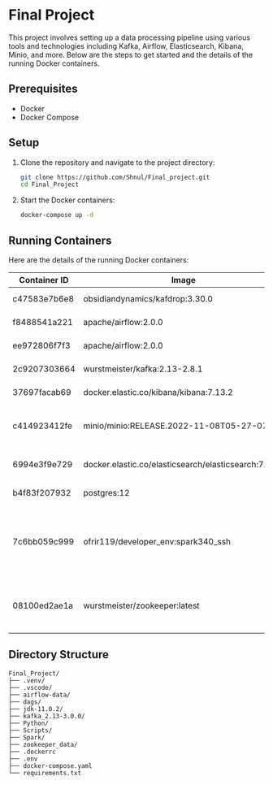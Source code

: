 # Final Project

This project involves setting up a data processing pipeline using various tools and technologies including Kafka, Airflow, Elasticsearch, Kibana, Minio, and more. Below are the steps to get started and the details of the running Docker containers.

## Prerequisites

- Docker
- Docker Compose

## Setup

1. Clone the repository and navigate to the project directory:
    ```sh
    git clone https://github.com/Shnul/Final_project.git
    cd Final_Project
    ```

2. Start the Docker containers:
    ```sh
    docker-compose up -d
    ```

## Running Containers

Here are the details of the running Docker containers:

| Container ID | Image                                                  | Command                  | Ports                                      | Names                           |
|--------------|--------------------------------------------------------|--------------------------|--------------------------------------------|---------------------------------|
| c47583e7b6e8 | obsidiandynamics/kafdrop:3.30.0                        | "/kafdrop.sh"            | 0.0.0.0:9003->9000/tcp                     | final_project-kafdrop-1         |
| f8488541a221 | apache/airflow:2.0.0                                   | "/usr/bin/dumb-init …"   | 8080/tcp                                   | airflow_scheduler               |
| ee972806f7f3 | apache/airflow:2.0.0                                   | "/usr/bin/dumb-init …"   | 0.0.0.0:8082->8080/tcp                     | airflow_webserver               |
| 2c9207303664 | wurstmeister/kafka:2.13-2.8.1                          | "start-kafka.sh"         | 0.0.0.0:9092->9092/tcp                     | final_project-course-kafka-1    |
| 37697facab69 | docker.elastic.co/kibana/kibana:7.13.2                 | "/bin/tini -- /usr/l…"   | 0.0.0.0:5601->5601/tcp                     | final_project-kibana-1          |
| c414923412fe | minio/minio:RELEASE.2022-11-08T05-27-07Z               | "/usr/bin/docker-ent…"   | 0.0.0.0:9001->9000/tcp, 0.0.0.0:9002->9001/tcp | final_project-minio-1           |
| 6994e3f9e729 | docker.elastic.co/elasticsearch/elasticsearch:7.13.2   | "/bin/tini -- /usr/l…"   | 0.0.0.0:9200->9200/tcp, 9300/tcp           | final_project-elasticsearch-1   |
| b4f83f207932 | postgres:12                                            | "docker-entrypoint.s…"   | 0.0.0.0:5432->5432/tcp                     | final_project-postgres-1        |
| 7c6bb059c999 | ofrir119/developer_env:spark340_ssh                    | "/startup.sh"            | 0.0.0.0:4040-4042->4040-4042/tcp, 0.0.0.0:8888->8888/tcp, 0.0.0.0:22022->22/tcp | final_project-dev_env-1         |
| 08100ed2ae1a | wurstmeister/zookeeper:latest                          | "/bin/sh -c '/usr/sb…"   | 22/tcp, 2888/tcp, 3888/tcp, 0.0.0.0:2182->2181/tcp | final_project-zookeeper-1       |

## Directory Structure

```plaintext
Final_Project/
├── .venv/
├── .vscode/
├── airflow-data/
├── dags/
├── jdk-11.0.2/
├── kafka_2.13-3.0.0/
├── Python/
├── Scripts/
├── Spark/
├── zookeeper_data/
├── .dockerrc
├── .env
├── docker-compose.yaml
└── requirements.txt
